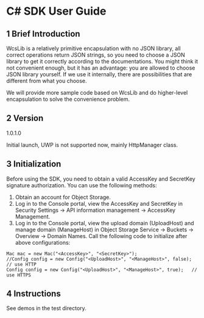 # C# SDK User Guide

## 1 Brief Introduction

WcsLib is a relatively primitive encapsulation with no JSON library, all correct operations return JSON strings, so you need to choose a JSON library to get it correctly according to the documentations. You might think it not convenient enough, but it has an advantage: you are allowed to choose JSON library yourself. If we use it internally, there are possibilities that are different from what you choose.

We will provide more sample code based on WcsLib and do higher-level encapsulation to solve the convenience problem.

## 2 Version

1.0.1.0

Initial launch, UWP is not supported now, mainly HttpManager class.


## 3 Initialization

Before using the SDK, you need to obtain a valid AccessKey and SecretKey signature authorization.
You can use the following methods:
1. Obtain an account for Object Storage.
2. Log in to the Console portal, view the AccessKey and SecretKey in Security Settings ->  API information management -> AccessKey Management.
3. Log in to the Console portal, view the upload domain (UploadHost) and manage domain (ManageHost)  in Object Storage Service -> Buckets -> Overview -> Domain Names.
Call the following code to initialize after above configurations:

```
Mac mac = new Mac("<AccessKey>", "<SecretKey>");
//Config config = new Config("<UploadHost>", "<ManageHost>", false);	// use HTTP
Config config = new Config("<UploadHost>", "<ManageHost>", true);	// use HTTPS
```

## 4 Instructions

See demos in the test directory.

